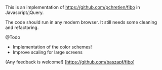 This is an implementation of https://github.com/pchretien/fibo in Javascript/jQuery.

The code should run in any modern browser. It still needs some cleaning and refactoring.  

@Todo
- Implementation of the color schemes!
- Improve scaling for large screens

(Any feedback is welcome!) [https://github.com/baszapf/fibo]
